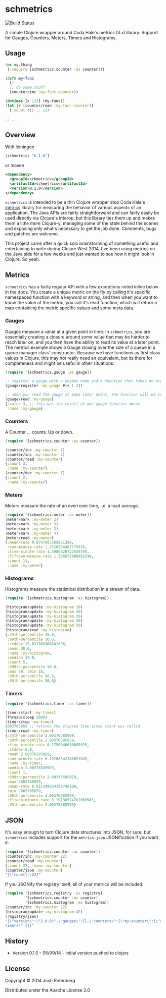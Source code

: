 # schmetrics

[![Build Status](https://travis-ci.org/joshrotenberg/schmetrics.svg?branch=master)](https://travis-ci.org/joshrotenberg/schmetrics)

A simple Clojure wrapper around Coda Hale's metrics (3.x) library. Support for Gauges, Counters, Meters, Timers and Histograms.

## Usage

```clojure
(ns my.thing
 (:require [schmetrics.counter :as counter]))

(defn my-func
  []
  ;; do some stuff
  (counter/inc :my-func-counter))

(dotimes [x 123] (my-func))
(let [r (counter/read :my-func-counter)]
  (:count r)) ;; 123
  
;; ...

```
## Overview

With leiningen
```clojure
[schmetrics "0.1.0"]
```

or maven
```xml
<dependency>
  <groupId>schmetrics</groupId>
  <artifactId>schmetrics</artifactId>
  <version>0.1.0</version>
</dependency>
```

`schmetrics` is intended to be a thin Clojure wrapper atop Coda Hale's [metrics](http://metrics.codahale.com/) library for measuring the behavior of various aspects of an application. The Java APIs are fairly straightforward and can fairly easily be used directly via Clojure's interop, but this library ties them up and makes them a little more Clojure-y, managing some of the state behind the scenes and exposing only what's necessary to get the job done. Comments, bugs and patches are welcome. 

This project came after a quick solo brainstorming of something useful and entertaining to write during Clojure West 2014. I've been using metrics on the Java side for a few weeks and just wanted to see how it might look in Clojure. So yeah.

## Metrics

`schmetrics` has a fairly regular API with a few exceptions noted inline below in the docs. You create a unique metric on the fly by calling it's specific namespaced function with a keyword or string, and then when you want to know the value of the metric, you call it's read function, which will return a map containing the metric specific values and some meta data.

### Gauges

Gauges measure a value at a given point in time. In `schmetrics`, you are essentially creating a closure around some value that may be harder to reach later on, and you then have the ability to read its value at a later point. The metrics example shows a Gauge closing over the size of a queue in a queue manager class' constructor. Because we have functions as first class values in Clojure, this may not really need an equivalent, but its there for completeness and might be useful in other situations:

```clojure
(require '[schmetrics.gauge :as gauge])

;; register a gauge with a unique name and a function that takes no arguments ...
(gauge/register :my-gauge #(+ 1 2))

;; when you read the gauge at some later point, the function will be called and it's value returned
(gauge/read :my-gauge) 
{:value 3, ;; this was the result of our gauge function above 
 :name :my-gauge}

```

### Counters

A Counter ... counts. Up or down.

```clojure
(require '[schmetrics.counter :as counter])

(counter/inc :my-counter 1)
(counter/inc :my-counter 2)
(counter/read :my-counter)
{:count 3, 
 :name :my-counter}
(counter/dec :my-counter 1)
{:count 2, 
 :name :my-counter}
```

### Meters

Meters measure the rate of an even over time, i.e. a load average.

```clojure
(require '[schmetrics.meter :as meter])
(meter/mark :my-meter 2)
(meter/mark :my-meter 3)
(meter/mark :my-meter 2)
(meter/mark :my-meter 4)
(meter/read :my-meter)
{:mean-rate 0.8747603265851388, 
 :one-minute-rate 1.3520266487775938, 
 :five-minute-rate 1.3900828722929706, 
 :fifteen-minute-rate 1.396675908802938, 
 :count 11, 
 :name :my-meter}
```

### Histograms

Histograms measure the statistical distribution in a stream of data.

```clojure
(require '[schmetrics.histogram :as histogram])

(histogram/update :my-histogram 10)
(histogram/update :my-histogram 20)
(histogram/update :my-histogram 30)
(histogram/update :my-histogram 40)
(histogram/update :my-histogram 50)
(histogram/read :my-histogram)
{:75th-percentile 45.0, 
 :99th-percentile 50.0, 
 :stddev 15.811388300841896, 
 :mean 30.0, 
 :name :my-histogram, 
 :median 30.0, 
 :count 5, 
 :999th-percentile 50.0, 
 :max 50, :min 10, 
 :98th-percentile 50.0, 
 :95th-percentile 50.0}
```

### Timers

```clojure
(require '[schmetrics.timer :as timer])

(timer/start :my-timer)
(Thread/sleep 2000)
(timer/stop :my-timer)
2003765859 ;; returns the elapsed time since start was called
(timer/read :my-timer)
{:75th-percentile 2.003765859E9, 
 :99th-percentile 2.003765859E9, 
 :five-minute-rate 0.1750346638085895, 
 :stddev 0.0, 
 :mean 2.003765859E9, 
 :one-minute-rate 0.10268342380651845, 
 :name :my-timer, 
 :median 2.003765859E9, 
 :count 1, 
 :999th-percentile 2.003765859E9, 
 :max 2003765859, 
 :mean-rate 0.021349204399746108, 
 :min 2003765859, 
 :98th-percentile 2.003765859E9, 
 :fiteen-minute-rate 0.19130574782060583, 
 :95th-percentile 2.003765859E9}
```
## JSON

It's easy enough to turn Clojure data structures into JSON, for sure, but `schmetrics` includes support for the `metrics-json` JSONification if you want it:

```clojure
(require '[schmetrics.counter :as counter])
(counter/inc :my-counter 22)
(counter/read :my-counter)
{:count 22, :name :my-counter}
(counter/json :my-counter)
"{\"count\":22}"
```

If you JSONify the registry itself, all of your metrics will be included:

```clojure
(require '[schmetrics.registry :as registry]
         '[schmetrics.counter :as counter]
         '[schmetrics.histogram :as histogram])
(counter/inc :my-counter 22)
(histogram/update :my-histogram 42)
(registry/json)
"{\"version\":\"3.0.0\",\"gauges\":{},\"counters\":{\"my-counter\":{\"count\":22}},\"histograms\":{\"my-histogram\":{\"count\":1,\"max\":42,\"mean\":42.0,\"min\":42,\"p50\":42.0,\"p75\":42.0,\"p95\":42.0,\"p98\":42.0,\"p99\":42.0,\"p999\":42.0,\"stddev\":0.0}},\"meters\":{},\"\
timers\":{}}"
```
## History

* Version 0.1.0 - 05/09/14 - initial version pushed to clojars

## License

Copyright © 2014 Josh Rotenberg

Distributed under the Apache License 2.0

